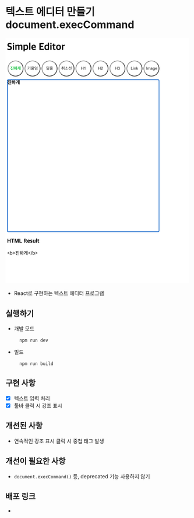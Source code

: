 # 텍스트 에디터 만들기 document.execCommand

<p align="middle" >

![editor](./editor.png)

</p>

- React로 구현하는 텍스트 에디터 프로그램

## 실행하기

- 개발 모드

  ```
    npm run dev
  ```

- 빌드

  ```
    npm run build
  ```

## 구현 사항

- [x] 텍스트 입력 처리
- [x] 툴바 클릭 시 강조 표시

## 개선된 사항

- 연속적인 강조 표시 클릭 시 중첩 태그 발생

## 개선이 필요한 사항

- `document.execCommand()` 등, deprecated 기능 사용하지 않기

## 배포 링크

- []()
